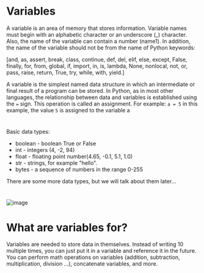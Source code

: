 # Variables

A variable is an area of ​​memory that stores information. Variable names must begin with an alphabetic character or an underscore (_) character.
Also, the name of the variable can contain a number (name1).
In addition, the name of the variable should not be from the name of Python keywords:

[and, as, assert, break, class, continue, def, del, elif, else, except, False, finally, for, from, global, if, import, in, is, lambda, None, nonlocal, not, or, pass, raise, return, True, try, while, with, yield.]

A variable is the simplest named data structure in which an intermediate or final result of a program can be stored. In Python, as in most other languages, 
the relationship between data and variables is established using the `=` sign. This operation is called an assignment.
For example: `a = 5` in this example, the value `5` is assigned to the variable a

#

Basic data types:

* boolean - boolean True or False
* int - integers (4, -2, 94)
* float - floating point number(4.65, -0.1, 5.1, 1.0)
* str - strings, for example "hello".
* bytes - a sequence of numbers in the range 0-255

There are some more data types, but we will talk about them later...

#


![image](https://user-images.githubusercontent.com/70141250/127202632-e984a314-9e9d-44a6-a644-82423b625906.png)

# What are variables for?
Variables are needed to store data in themselves. Instead of writing 10 multiple times, you can just put it in a variable and reference it in the future.
You can perform math operations on variables (addition, subtraction, multiplication, division ...), concatenate variables, and more.
